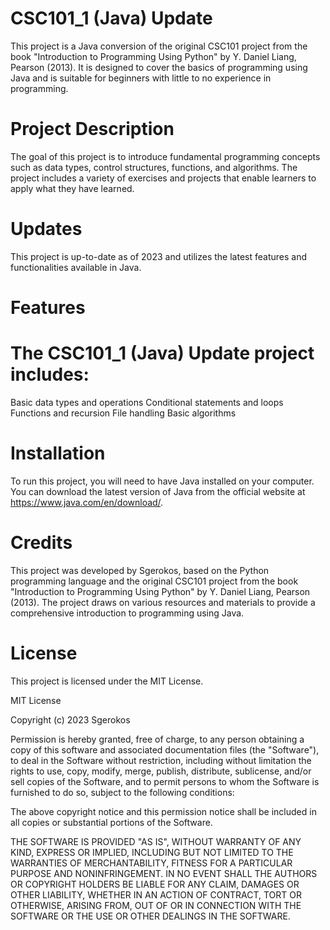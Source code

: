 # CSC101_1 (Java) Update

This project is a Java conversion of the original CSC101 project from the book "Introduction to Programming Using Python" by Y. Daniel Liang, Pearson (2013). It is designed to cover the basics of programming using Java and is suitable for beginners with little to no experience in programming.

# Project Description

The goal of this project is to introduce fundamental programming concepts such as data types, control structures, functions, and algorithms. The project includes a variety of exercises and projects that enable learners to apply what they have learned.

# Updates

This project is up-to-date as of 2023 and utilizes the latest features and functionalities available in Java.

# Features

# The CSC101_1 (Java) Update project includes:

Basic data types and operations
Conditional statements and loops
Functions and recursion
File handling
Basic algorithms

# Installation

To run this project, you will need to have Java installed on your computer. You can download the latest version of Java from the official website at https://www.java.com/en/download/.

# Credits

This project was developed by Sgerokos, based on the Python programming language and the original CSC101 project from the book "Introduction to Programming Using Python" by Y. Daniel Liang, Pearson (2013). The project draws on various resources and materials to provide a comprehensive introduction to programming using Java.

# License

This project is licensed under the MIT License.

MIT License

Copyright (c) 2023 Sgerokos

Permission is hereby granted, free of charge, to any person obtaining a copy of this software and associated documentation files (the "Software"), to deal in the Software without restriction, including without limitation the rights to use, copy, modify, merge, publish, distribute, sublicense, and/or sell copies of the Software, and to permit persons to whom the Software is furnished to do so, subject to the following conditions:

The above copyright notice and this permission notice shall be included in all copies or substantial portions of the Software.

THE SOFTWARE IS PROVIDED "AS IS", WITHOUT WARRANTY OF ANY KIND, EXPRESS OR IMPLIED, INCLUDING BUT NOT LIMITED TO THE WARRANTIES OF MERCHANTABILITY, FITNESS FOR A PARTICULAR PURPOSE AND NONINFRINGEMENT. IN NO EVENT SHALL THE AUTHORS OR COPYRIGHT HOLDERS BE LIABLE FOR ANY CLAIM, DAMAGES OR OTHER LIABILITY, WHETHER IN AN ACTION OF CONTRACT, TORT OR OTHERWISE, ARISING FROM, OUT OF OR IN CONNECTION WITH THE SOFTWARE OR THE USE OR OTHER DEALINGS IN THE SOFTWARE.